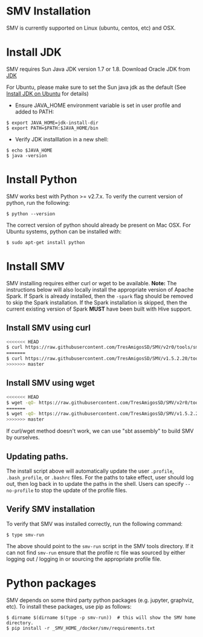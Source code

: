 # SMV Installation

SMV is currently supported on Linux (ubuntu, centos, etc) and OSX.

# Install JDK
SMV requires Sun Java JDK version 1.7 or 1.8.
Download Oracle JDK from [JDK](http://www.oracle.com/technetwork/java/javase/downloads/jdk7-downloads-1880260.html)

For Ubuntu, please make sure to set the Sun java jdk as the default (See [Install JDK on Ubuntu](https://www.digitalocean.com/community/tutorials/how-to-install-java-on-ubuntu-with-apt-get) for details)

* Ensure JAVA_HOME environment variable is set in user profile and added to PATH:
```shell
$ export JAVA_HOME=jdk-install-dir
$ export PATH=$PATH:$JAVA_HOME/bin
```
* Verify JDK installlation in a new shell:
```shell
$ echo $JAVA_HOME
$ java -version
```

# Install Python
SMV works best with Python >= v2.7.x.  To verify the current version of python, run the following:
```
$ python --version
```

The correct version of python should already be present on Mac OSX.  For Ubuntu systems, python can be installed with:
```
$ sudo apt-get install python
```

# Install SMV
SMV installing requires either curl or wget to be available.  **Note:** The instructions below will also locally install the appropriate version of Apache Spark.  If Spark is already installed, then the `-spark` flag should be removed to skip the Spark installation.  If the Spark installation is skipped, then the current existing version of Spark **MUST** have been built with Hive support.

## Install SMV using curl
```bash
<<<<<<< HEAD
$ curl https://raw.githubusercontent.com/TresAmigosSD/SMV/v2r0/tools/smv-install | bash -s -- -spark
=======
$ curl https://raw.githubusercontent.com/TresAmigosSD/SMV/v1.5.2.20/tools/smv-install | bash -s -- -spark
>>>>>>> master
```

## Install SMV using wget
```bash
<<<<<<< HEAD
$ wget -qO- https://raw.githubusercontent.com/TresAmigosSD/SMV/v2r0/tools/smv-install | bash -s -- -spark
=======
$ wget -qO- https://raw.githubusercontent.com/TresAmigosSD/SMV/v1.5.2.20/tools/smv-install | bash -s -- -w -spark
>>>>>>> master
```
If curl/wget method doesn't work, we can use "sbt assembly" to build SMV by ourselves.

## Updating paths.
The install script above will automatically update the user `.profile`, `.bash_profile`, or `.bashrc` files.  For the paths to take effect, user should log out, then log back in to update the paths in the shell.
Users can specify `--no-profile` to stop the update of the profile files.

## Verify SMV installation
To verify that SMV was installed correctly, run the following command:
```shell
$ type smv-run
```
The above should point to the `smv-run` script in the SMV tools directory.  If it can not find `smv-run` ensure that the profile rc file was sourced by either logging out / logging in or sourcing the appropriate profile file.

# Python packages
SMV depends on some third party python packages (e.g. jupyter, graphviz, etc).  To install these packages, use pip as follows:
```
$ dirname $(dirname $(type -p smv-run))  # this will show the SMV home directory.
$ pip install -r _SMV_HOME_/docker/smv/requirements.txt
```
